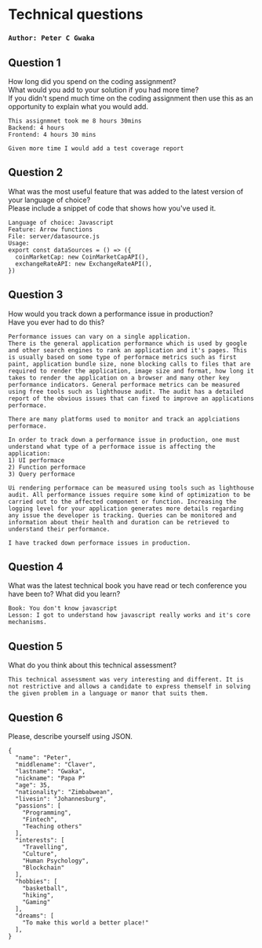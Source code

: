 # Technical questions
### `Author: Peter C Gwaka`

Question 1
--------------------
How long did you spend on the coding assignment?\
What would you add to your solution if you had more time?\
If you didn't spend much time on the coding assignment then use this as an opportunity to
explain what you would add.
```
This assignmnet took me 8 hours 30mins
Backend: 4 hours
Frontend: 4 hours 30 mins

Given more time I would add a test coverage report
```

Question 2
--------------------
What was the most useful feature that was added to the latest version of your language of choice?\
Please include a snippet of code that shows how you've used it.

```
Language of choice: Javascript
Feature: Arrow functions
File: server/datasource.js
Usage: 
export const dataSources = () => ({ 
  coinMarketCap: new CoinMarketCapAPI(),
  exchangeRateAPI: new ExchangeRateAPI(),
})

```

Question 3
--------------------
How would you track down a performance issue in production?\
Have you ever had to do this?

```
Performance issues can vary on a single application.
There is the general application performance which is used by google and other search engines to rank an application and it's pages. This is usually based on some type of performace metrics such as first paint, application bundle size, none blocking calls to files that are required to render the application, image size and format, how long it takes to render the application on a browser and many other key performance indicators. General performace metrics can be measured using free tools such as lighthouse audit. The audit has a detailed report of the obvious issues that can fixed to improve an applications performace.

There are many platforms used to monitor and track an applciations performace.

In order to track down a performance issue in production, one must understand what type of a performace issue is affecting the application:
1) UI performace
2) Function performace
3) Query performace

Ui rendering performace can be measured using tools such as lighthouse audit. All performance issues require some kind of optimization to be carried out to the affected component or function. Increasing the logging level for your application generates more details regarding any issue the developer is tracking. Queries can be monitored and information about their health and duration can be retrieved to understand their performance.

I have tracked down performace issues in production.

```

Question 4
--------------------
What was the latest technical book you have read or tech conference you have been to? What did you
learn?

```
Book: You don't know javascript                                                                  
Lesson: I got to understand how javascript really works and it's core mechanisms.
```

Question 5
--------------------
What do you think about this technical assessment?

```
This technical assessment was very interesting and different. It is not restrictive and allows a candidate to express themself in solving the given problem in a language or manor that suits them.
```

Question 6
--------------------
Please, describe yourself using JSON.

```
{
  "name": "Peter",
  "middlename": "Claver",
  "lastname": "Gwaka",
  "nickname": "Papa P"
  "age": 35,
  "nationality": "Zimbabwean",
  "livesin": "Johannesburg",
  "passions": [
    "Programming",
    "Fintech",
    "Teaching others"
  ],
  "interests": [
    "Travelling",
    "Culture",
    "Human Psychology",
    "Blockchain"
  ],
  "hobbies": [
    "basketball",
    "hiking",
    "Gaming"
  ],
  "dreams": [
    "To make this world a better place!"
  ],
}
```
